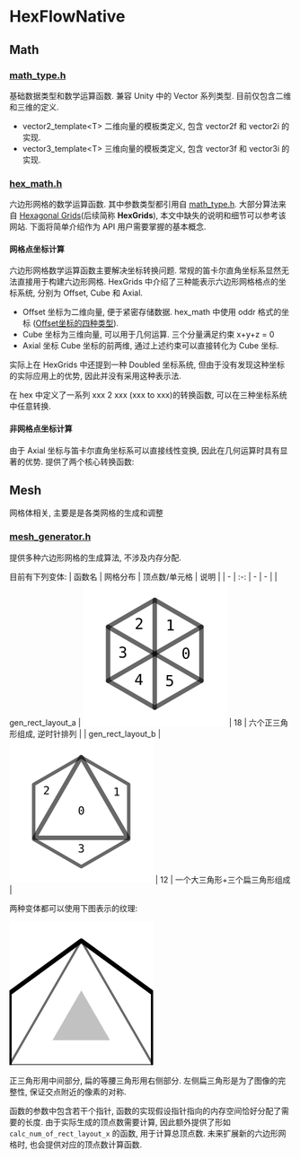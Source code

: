 # HexFlowNative
## Math
### [math_type.h](/HexFlowNative/Main/math_type.h)
基础数据类型和数学运算函数. 兼容 Unity 中的 Vector 系列类型. 目前仅包含二维和三维的定义.
- vector2_template\<T> 二维向量的模板类定义, 包含 vector2f 和 vector2i 的实现.
- vector3_template\<T> 三维向量的模板类定义, 包含 vector3f 和 vector3i 的实现.

### [hex_math.h](/HexFlowNative/Main/hex_math.h)
六边形网格的数学运算函数. 其中参数类型都引用自 [math_type.h](#math_typeh).
大部分算法来自 [Hexagonal Grids](https://www.redblobgames.com/grids/hexagons)(后续简称 **HexGrids**), 本文中缺失的说明和细节可以参考该网站. 下面将简单介绍作为 API 用户需要掌握的基本概念.
#### 网格点坐标计算
六边形网格数学运算函数主要解决坐标转换问题. 常规的笛卡尔直角坐标系显然无法直接用于构建六边形网格. HexGrids 中介绍了三种能表示六边形网格格点的坐标系统, 分别为 Offset, Cube 和 Axial. 

- Offset 坐标为二维向量, 便于紧密存储数据. hex_math 中使用 oddr 格式的坐标 ([Offset坐标的四种类型](https://www.redblobgames.com/grids/hexagons/#coordinates-offset)).
- Cube 坐标为三维向量, 可以用于几何运算. 三个分量满足约束 x+y+z = 0
- Axial 坐标 Cube 坐标的前两维, 通过上述约束可以直接转化为 Cube 坐标.

实际上在 HexGrids 中还提到一种 Doubled 坐标系统, 但由于没有发现这种坐标的实际应用上的优势, 因此并没有采用这种表示法.

在 hex 中定义了一系列 xxx 2 xxx (xxx to xxx)的转换函数, 可以在三种坐标系统中任意转换.
#### 非网格点坐标计算
由于 Axial 坐标与笛卡尔直角坐标系可以直接线性变换, 因此在几何运算时具有显著的优势. 提供了两个核心转换函数:

## Mesh
网格体相关, 主要是是各类网格的生成和调整
### [mesh_generator.h](/HexFlowNative/Main/mesh_generator.h)
提供多种六边形网格的生成算法, 不涉及内存分配.

目前有下列变体:
| 函数名 | 网格分布 | 顶点数/单元格 | 说明 |
| - | :-: | - | - |
| gen_rect_layout_a | ![UniformTriangle](DocResources/HexMeshType_UniformTriangle.svg) | 18 | 六个正三角形组成, 逆时针排列 |
| gen_rect_layout_b | ![SymmetricalLeastTriangle](DocResources/HexMeshType_SymmetricalLeastTriangle.svg) | 12 | 一个大三角形+三个扁三角形组成 |

两种变体都可以使用下图表示的纹理:

![](DocResources/Ground2.svg)

正三角形用中间部分, 扁的等腰三角形用右侧部分. 左侧扁三角形是为了图像的完整性, 保证交点附近的像素的对称.

函数的参数中包含若干个指针, 函数的实现假设指针指向的内存空间恰好分配了需要的长度. 由于实际生成的顶点数需要计算, 因此额外提供了形如 `calc_num_of_rect_layout_x` 的函数, 用于计算总顶点数. 未来扩展新的六边形网格时, 也会提供对应的顶点数计算函数.